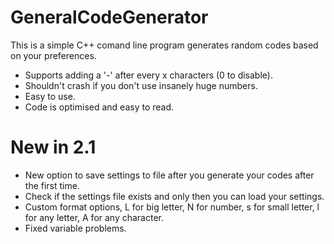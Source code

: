 # GeneralCodeGenerator
This is a simple C++ comand line program generates random codes based on your preferences.
 - Supports adding a '-' after every x characters (0 to disable).
 - Shouldn't crash if you don't use insanely huge numbers.
 - Easy to use.
 - Code is optimised and easy to read.
# New in 2.1
 - New option to save settings to file after you generate your codes after the first time.
 - Check if the settings file exists and only then you can load your settings.
 - Custom format options, L for big letter, N for number, s for small letter, l for any letter, A for any character.
 - Fixed variable problems.
